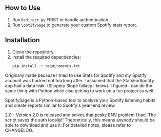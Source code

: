 ## How to Use
1. Run `Redirect.py` FIRST to handle authentication.
2. Run `SpotifySage` to generate your custom Spotify stats report.

## Installation
1. Clone the repository.
2. Install the required dependencies:
   ```bash
   pip install -r requirements.txt

Originally made because I tried to use Stats for Spotify and my Spotify account was hacked not too long after. I assumed that the StatsForSpotify app had a data leak. (Slippery Slope fallacy I know). I figured I can do the same thing with Python while also getting to work on a fun project as well.

SpotifySage is a Python-based tool to analyze your Spotify listening habits and create reports similar to Spotify's year-end review.

2.0 - Version 2.0 is released and solves that pesky ENV problem I had. The script saves the auth locally!! Theoretically, this means anybody should be able to download and use it.
For detailed notes, please refer to CHANGELOG.

